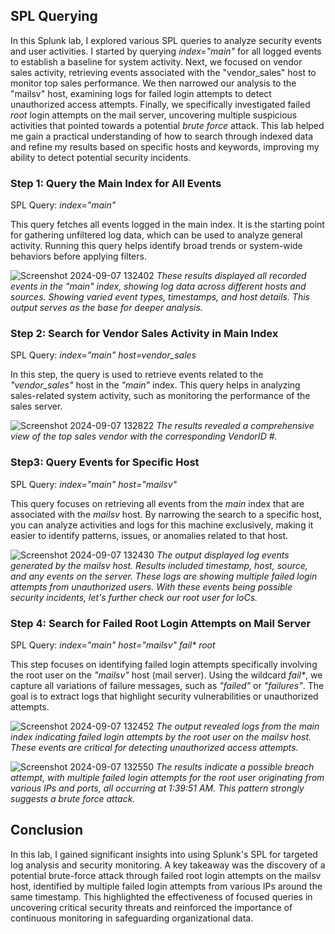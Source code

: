 ## SPL Querying
In this Splunk lab, I explored various SPL queries to analyze security events and user activities. I started by querying _index="main"_ for all logged events to establish a baseline for system activity. Next, we focused on vendor sales activity, retrieving events associated with the "vendor_sales" host to monitor top sales performance. We then narrowed our analysis to the "mailsv" host, examining logs for failed login attempts to detect unauthorized access attempts. Finally, we specifically investigated failed _root_ login attempts on the mail server, uncovering multiple suspicious activities that pointed towards a potential _brute force_ attack. 
This lab helped me gain a practical understanding of how to search through indexed data and refine my results based on specific hosts and keywords, improving my ability to detect potential security incidents.

### Step 1: Query the Main Index for All Events
SPL Query: _index="main"_

This query fetches all events logged in the main index. It is the starting point for gathering unfiltered log data, which can be used to analyze general activity. Running this query helps identify broad trends or system-wide behaviors before applying filters.

![Screenshot 2024-09-07 132402](https://github.com/user-attachments/assets/025f40cd-a5fd-4e03-ae6a-a9a6d5a05468)
_These results displayed all recorded events in the _"main"_ index, showing log data across different hosts and sources. Showing varied event types, timestamps, and host details. This output serves as the base for deeper analysis._

### Step 2: Search for Vendor Sales Activity in Main Index
SPL Query: _index="main" host=vendor_sales_

In this step, the query is used to retrieve events related to the _"vendor_sales"_ host in the _"main"_ index. This query helps in analyzing sales-related system activity, such as monitoring the performance of the sales server.

![Screenshot 2024-09-07 132822](https://github.com/user-attachments/assets/a332d3c4-ce93-4086-979e-c6063ee86f72)
_The results revealed a comprehensive view of the top sales vendor with the corresponding VendorID #._ 

### Step3: Query Events for Specific Host
SPL Query: _index="main" host="mailsv"_

This query focuses on retrieving all events from the _main_ index that are associated with the _mailsv_ host. By narrowing the search to a specific host, you can analyze activities and logs for this machine exclusively, making it easier to identify patterns, issues, or anomalies related to that host.

![Screenshot 2024-09-07 132430](https://github.com/user-attachments/assets/e45989a3-8eac-48e3-9139-adf1e4ea39fc)
_The output displayed log events generated by the mailsv host. Results included timestamp, host, source, and any events on the server. These logs are showing multiple failed login attempts from unauthorized users. With these events being possible security incidents, let's further check our root user for IoCs._

### Step 4: Search for Failed Root Login Attempts on Mail Server
SPL Query: _index="main" host="mailsv" fail* root_

This step focuses on identifying failed login attempts specifically involving the root user on the _"mailsv"_ host (mail server). Using the wildcard _fail*_, we capture all variations of failure messages, such as _"failed"_ or _"failures"_. The goal is to extract logs that highlight security vulnerabilities or unauthorized attempts.

![Screenshot 2024-09-07 132452](https://github.com/user-attachments/assets/1c260451-88fc-4049-bc66-2ec43bcbd2bb)
_The output revealed logs from the main index indicating failed login attempts by the root user on the mailsv host. These events are critical for detecting unauthorized access attempts._ 

![Screenshot 2024-09-07 132550](https://github.com/user-attachments/assets/ba0354fd-95aa-4200-adf4-1cbe19048095)
_The results indicate a possible breach attempt, with multiple failed login attempts for the root user originating from various IPs and ports, all occurring at 1:39:51 AM. This pattern strongly suggests a brute force attack._

## Conclusion
In this lab, I gained significant insights into using Splunk's SPL for targeted log analysis and security monitoring. A key takeaway was the discovery of a potential brute-force attack through failed root login attempts on the mailsv host, identified by multiple failed login attempts from various IPs around the same timestamp. This highlighted the effectiveness of focused queries in uncovering critical security threats and reinforced the importance of continuous monitoring in safeguarding organizational data.
